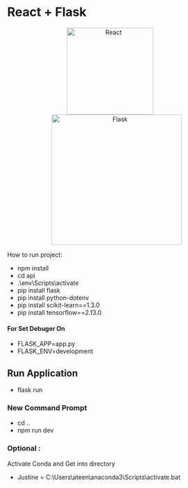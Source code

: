# React + Flask 
<p align="center">
  <img width="200" src="https://upload.wikimedia.org/wikipedia/commons/thumb/a/a7/React-icon.svg/1150px-React-icon.svg.png" alt="React">
  <span style="margin-right: 30px"></span>
  <img width="300" src="https://upload.wikimedia.org/wikipedia/commons/thumb/3/3c/Flask_logo.svg/1280px-Flask_logo.svg.png" alt="Flask">
</p>

How to run project:
- npm install
- cd api
- .\env\Scripts\activate 
- pip install flask
- pip install python-dotenv
- pip install scikit-learn==1.3.0
- pip install tensorflow==2.13.0

#### For Set Debuger On
- FLASK_APP=app.py
- FLASK_ENV=development

## Run Application
- flask run

### New Command Prompt
- cd ..
- npm run dev

### Optional :
Activate Conda and Get into directory
- Justine = C:\Users\ateen\anaconda3\Scripts\activate.bat